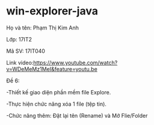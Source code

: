 # win-explorer-java
Họ và tên: Phạm Thị Kim Anh

Lớp: 17IT2

Mã SV: 17IT040


Link video:https://www.youtube.com/watch?v=WDeMeMz1MeI&feature=youtu.be

Đề 6: 


  -Thiết kế giao diện phần mềm file Explore.
  
  
  -Thực hiện chức năng xóa 1 file (tệp tin).
  
  
  -Chức năng thêm: Đặt lại tên (Rename) và Mở Flie/Folder
